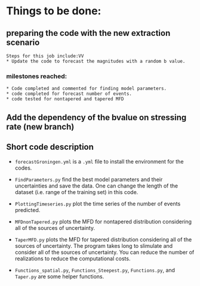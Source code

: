# Things to be done:
## preparing the code with the new extraction scenario
    Steps for this job include:VV
    * Update the code to forecast the magnitudes with a random b value.
### milestones reached:
    * Code completed and commented for finding model parameters.
    * code completed for forecast number of events.
    * code tested for nontapered and tapered MFD

## Add the dependency of the bvalue on stressing rate (new branch)


## Short code description
* `forecastGroningen.yml` is a `.yml` file to install the environment for the codes.
* `FindParameters.py` find the best model parameters and their uncertainties and save the data. One can change the length of the dataset (i.e. range of the training set) in this code.
* `PlottingTimeseries.py` plot the time series of the number of events predicted.
* `MFDnonTapered.py` plots the MFD for nontapered distribution considering all of the sources of uncertainty.


* `TaperMFD.py` plots the MFD for tapered distribution considering all of the sources of uncertainty. The program takes long to slimulate and consider all of the sources of uncertainty. You can reduce the number of realizations to reduce the computational costs.


* `Functions_spatial.py`, `Functions_Steepest.py`, `Functions.py`, and `Taper.py` are some helper functions. 